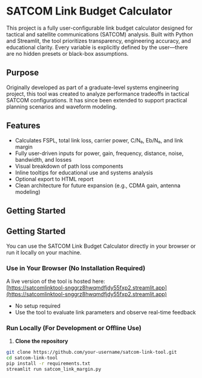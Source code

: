 # SATCOM Link Budget Calculator

This project is a fully user-configurable link budget calculator designed for tactical and satellite communications (SATCOM) analysis. Built with Python and Streamlit, the tool prioritizes transparency, engineering accuracy, and educational clarity. Every variable is explicitly defined by the user—there are no hidden presets or black-box assumptions.

## Purpose

Originally developed as part of a graduate-level systems engineering project, this tool was created to analyze performance tradeoffs in tactical SATCOM configurations. It has since been extended to support practical planning scenarios and waveform modeling.

## Features

- Calculates FSPL, total link loss, carrier power, C/N₀, Eb/N₀, and link margin
- Fully user-driven inputs for power, gain, frequency, distance, noise, bandwidth, and losses
- Visual breakdown of path loss components
- Inline tooltips for educational use and systems analysis
- Optional export to HTML report
- Clean architecture for future expansion (e.g., CDMA gain, antenna modeling)

## Getting Started

## Getting Started

You can use the SATCOM Link Budget Calculator directly in your browser or run it locally on your machine.

### Use in Your Browser (No Installation Required)

A live version of the tool is hosted here:  
[https://satcomlinktool-snggrz8hwqmdfjdy55fxp2.streamlit.app](https://satcomlinktool-snggrz8hwqmdfjdy55fxp2.streamlit.app)

- No setup required
- Use the tool to evaluate link parameters and observe real-time feedback

### Run Locally (For Development or Offline Use)

1. **Clone the repository**

```bash
git clone https://github.com/your-username/satcom-link-tool.git
cd satcom-link-tool
pip install -r requirements.txt
streamlit run satcom_link_margin.py


